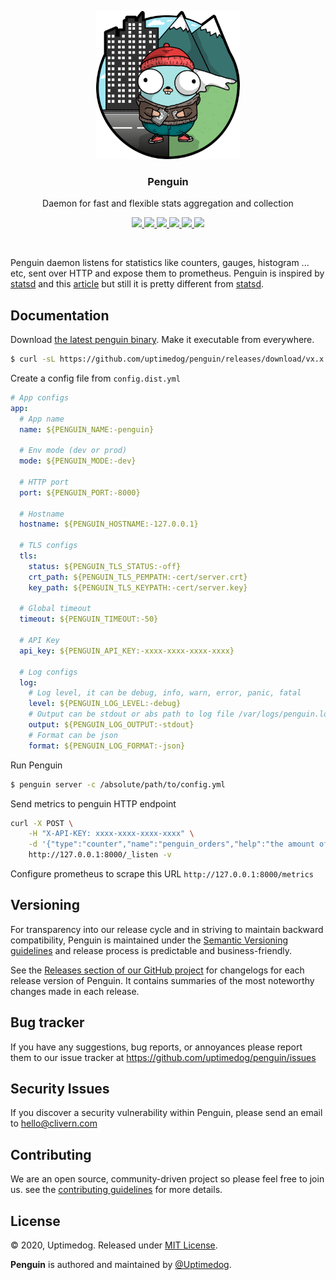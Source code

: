 <p align="center">
    <img src="/static/logo.png" width="230" />
    <h3 align="center">Penguin</h3>
    <p align="center">Daemon for fast and flexible stats aggregation and collection</p>
    <p align="center">
        <a href="https://github.com/uptimedog/penguin/actions/workflows/build.yml">
            <img src="https://github.com/uptimedog/penguin/actions/workflows/build.yml/badge.svg">
        </a>
        <a href="https://github.com/uptimedog/penguin/actions/workflows/release.yml">
            <img src="https://github.com/uptimedog/penguin/actions/workflows/release.yml/badge.svg">
        </a>
        <a href="https://github.com/uptimedog/penguin/releases">
            <img src="https://img.shields.io/badge/Version-1.0.0-red.svg">
        </a>
        <a href="https://goreportcard.com/report/github.com/uptimedog/penguin">
            <img src="https://goreportcard.com/badge/github.com/uptimedog/penguin?v=1.0.0">
        </a>
        <a href="https://hub.docker.com/r/clivern/penguin">
            <img src="https://img.shields.io/badge/Docker-Latest-green">
        </a>
        <a href="https://github.com/uptimedog/penguin/blob/main/LICENSE">
            <img src="https://img.shields.io/badge/LICENSE-MIT-orange.svg">
        </a>
    </p>
</p>
<br/>

Penguin daemon listens for statistics like counters, gauges, histogram ... etc, sent over HTTP and expose them to prometheus. Penguin is inspired by [statsd](https://github.com/statsd/statsd) and this [article](https://stripe.com/blog/canonical-log-lines) but still it is pretty different from [statsd](https://github.com/statsd/statsd).


## Documentation

Download [the latest penguin binary](https://github.com/uptimedog/penguin/releases). Make it executable from everywhere.

```bash
$ curl -sL https://github.com/uptimedog/penguin/releases/download/vx.x.x/penguin_x.x.x_OS.tar.gz | tar xz
```

Create a config file from `config.dist.yml`

```yaml
# App configs
app:
  # App name
  name: ${PENGUIN_NAME:-penguin}

  # Env mode (dev or prod)
  mode: ${PENGUIN_MODE:-dev}

  # HTTP port
  port: ${PENGUIN_PORT:-8000}

  # Hostname
  hostname: ${PENGUIN_HOSTNAME:-127.0.0.1}

  # TLS configs
  tls:
    status: ${PENGUIN_TLS_STATUS:-off}
    crt_path: ${PENGUIN_TLS_PEMPATH:-cert/server.crt}
    key_path: ${PENGUIN_TLS_KEYPATH:-cert/server.key}

  # Global timeout
  timeout: ${PENGUIN_TIMEOUT:-50}

  # API Key
  api_key: ${PENGUIN_API_KEY:-xxxx-xxxx-xxxx-xxxx}

  # Log configs
  log:
    # Log level, it can be debug, info, warn, error, panic, fatal
    level: ${PENGUIN_LOG_LEVEL:-debug}
    # Output can be stdout or abs path to log file /var/logs/penguin.log
    output: ${PENGUIN_LOG_OUTPUT:-stdout}
    # Format can be json
    format: ${PENGUIN_LOG_FORMAT:-json}
```

Run Penguin

```bash
$ penguin server -c /absolute/path/to/config.yml
```

Send metrics to penguin HTTP endpoint

```bash
curl -X POST \
    -H "X-API-KEY: xxxx-xxxx-xxxx-xxxx" \
    -d '{"type":"counter","name":"penguin_orders","help":"the amount of orders.","method":"inc","value":1,"labels":{"type":"trousers"}}' \
    http://127.0.0.1:8000/_listen -v
```

Configure prometheus to scrape this URL `http://127.0.0.1:8000/metrics`


## Versioning

For transparency into our release cycle and in striving to maintain backward compatibility, Penguin is maintained under the [Semantic Versioning guidelines](https://semver.org/) and release process is predictable and business-friendly.

See the [Releases section of our GitHub project](https://github.com/uptimedog/penguin/releases) for changelogs for each release version of Penguin. It contains summaries of the most noteworthy changes made in each release.


## Bug tracker

If you have any suggestions, bug reports, or annoyances please report them to our issue tracker at https://github.com/uptimedog/penguin/issues


## Security Issues

If you discover a security vulnerability within Penguin, please send an email to [hello@clivern.com](mailto:hello@clivern.com)


## Contributing

We are an open source, community-driven project so please feel free to join us. see the [contributing guidelines](CONTRIBUTING.md) for more details.


## License

© 2020, Uptimedog. Released under [MIT License](https://opensource.org/licenses/mit-license.php).

**Penguin** is authored and maintained by [@Uptimedog](http://github.com/uptimedog).
